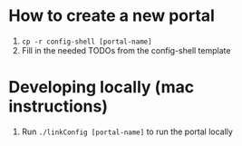 # How to create a new portal

1.  `cp -r config-shell [portal-name]`
2.   Fill in the needed TODOs from the config-shell template

# Developing locally (mac instructions)
1. Run `./linkConfig [portal-name]` to run the portal locally